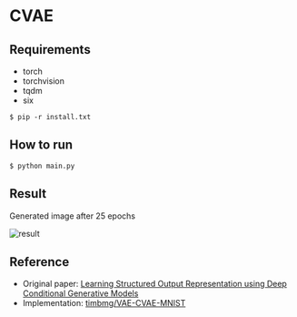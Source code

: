 # CVAE
## Requirements
- torch
- torchvision
- tqdm
- six

```
$ pip -r install.txt
```

## How to run
```
$ python main.py
```

## Result
Generated image after 25 epochs

![result](https://user-images.githubusercontent.com/6244439/68238228-bec24e00-ffd6-11e9-891b-31619ef02d52.png)

## Reference
- Original paper: [Learning Structured Output Representation using Deep Conditional Generative Models](https://papers.nips.cc/paper/5775-learning-structured-output-representation-using-deep-conditional-generative-models)
- Implementation: [timbmg/VAE-CVAE-MNIST](https://github.com/timbmg/VAE-CVAE-MNIST)
